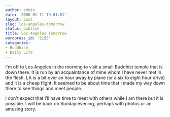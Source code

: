 ```yaml
---
author: admin
date: '2008-01-11 19:01:01'
layout: post
slug: los-angeles-tomorrow
status: publish
title: Los Angeles Tomorrow
wordpress_id: '2155'
categories:
- Buddhism
- Daily Life
---
```

I'm off to Los Angeles in the morning to visit a small Buddhist temple that is down there. It is run by an acquaintance of mine whom I have never met in the flesh. LA is a bit over an hour away by plane (or a six to eight hour drive) and it is a cheap flight. It seemed to be about time that I made my way down there to see things and meet people.

I don't expect that I'll have time to meet with others while I am there but it is possible. I will be back on Sunday evening, perhaps with photos or an amusing story.
